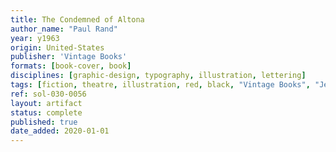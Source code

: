 ```yaml
---
title: The Condemned of Altona
author_name: "Paul Rand"
year: y1963
origin: United-States
publisher: 'Vintage Books'
formats: [book-cover, book]
disciplines: [graphic-design, typography, illustration, lettering]
tags: [fiction, theatre, illustration, red, black, "Vintage Books", "Jean Paul Sartre"]
ref: sol-030-0056
layout: artifact
status: complete
published: true
date_added: 2020-01-01
---
```

